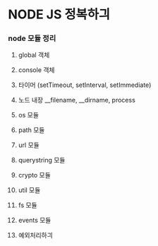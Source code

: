 # NODE JS 정복하긔

### node 모듈 정리

1. global 객체

2. console 객체

3. 타이머 (setTimeout, setInterval, setImmediate)

4. 노드 내장 __filename, __dirname, process

5. os 모듈

6. path 모듈

7. url 모듈

8. querystring 모듈

9. crypto 모듈

10. util 모듈

11. fs 모듈

12. events 모듈

13. 예외처리하긔 
